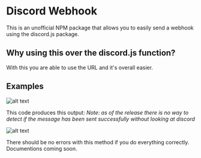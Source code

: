 # Discord Webhook

This is an unofficial NPM package that allows you to easily send a webhook using the discord.js package.

## Why using this over the discord.js function?

With this you are able to use the URL and it's overall easier.

## Examples

![alt text](https://github.com/Tur-ph/discord_webhook/blob/main/assets/code1.jpg "Code Snippet 1")

This code produces this output: *Note: as of the release there is no way to detect if the message has been sent successfully without looking at discord*

![alt text](https://github.com/Tur-ph/discord_webhook/blob/main/assets/screenshot1.png "Screenshot 1")

There should be no errors with this method if you do everything correctly. Documentions coming soon.
